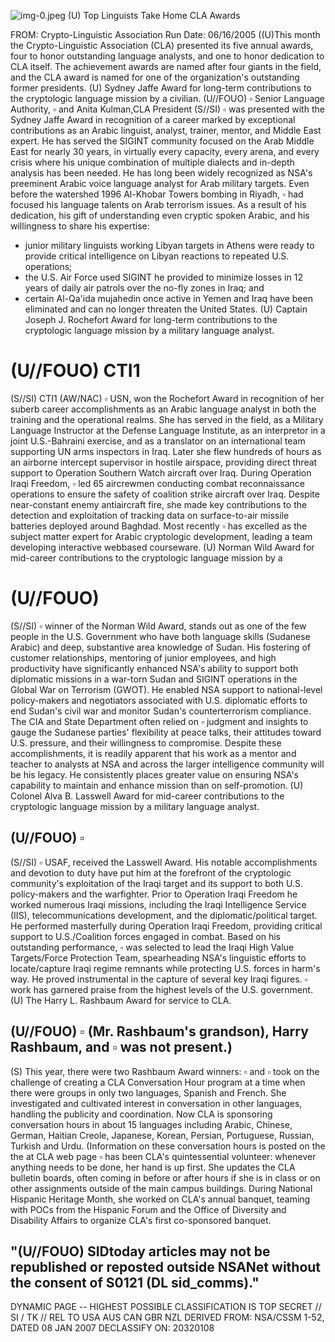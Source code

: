 ![img-0.jpeg](img-0.jpeg)
(U) Top Linguists Take Home CLA Awards

FROM:
Crypto-Linguistic Association
Run Date: 06/16/2005
((U)This month the Crypto-Linguistic Association (CLA) presented its five annual awards, four to honor outstanding language analysts, and one to honor dedication to CLA itself. The achievement awards are named after four giants in the field, and the CLA award is named for one of the organization's outstanding former presidents.
(U) Sydney Jaffe Award for long-term contributions to the cryptologic language mission by a civilian.
(U//FOUO) $\square$ Senior Language Authority, $\square$ and Anita Kulman,CLA President
(S//SI) $\square$ was presented with the Sydney Jaffe Award in recognition of a career marked by exceptional contributions as an Arabic linguist, analyst, trainer, mentor, and Middle East expert. He has served the SIGINT community focused on the Arab Middle East for nearly 30 years, in virtually every capacity, every arena, and every crisis where his unique combination of multiple dialects and in-depth analysis has been needed. He has long been widely recognized as NSA's preeminent Arabic voice language analyst for Arab military targets. Even before the watershed 1996 Al-Khobar Towers bombing in Riyadh, $\square$ had focused his language talents on Arab terrorism issues. As a result of his dedication, his gift of understanding even cryptic spoken Arabic, and his willingness to share his expertise:

- junior military linguists working Libyan targets in Athens were ready to provide critical intelligence on Libyan reactions to repeated U.S. operations;
- the U.S. Air Force used SIGINT he provided to minimize losses in 12 years of daily air patrols over the no-fly zones in Iraq; and
- certain Al-Qa'ida mujahedin once active in Yemen and Iraq have been eliminated and can no longer threaten the United States.
(U) Captain Joseph J. Rochefort Award for long-term contributions to the cryptologic language mission by a military language analyst.


# (U//FOUO) CTI1 

(S//SI) CTI1 (AW/NAC) $\square$ USN, won the Rochefort Award in recognition of her suberb career accomplishments as an Arabic language analyst in both the training and the operational realms. She has served in the field, as a Military Language Instructor at the Defense Language Institute, as an interpretor in a joint U.S.-Bahraini exercise, and as a translator on an international team supporting UN arms inspectors in Iraq. Later she flew hundreds of hours as an airborne intercept supervisor in hostile airspace, providing direct threat support to Operation Southern Watch aircraft over Iraq. During Operation Iraqi Freedom, $\square$ led 65 aircrewmen conducting combat reconnaissance operations to ensure the safety of coalition strike aircraft over Iraq. Despite near-constant enemy antiaircraft fire, she made key contributions to the detection and exploitation of tracking data on surface-to-air missile batteries deployed around Baghdad. Most recently $\square$ has excelled as the subject matter expert for Arabic cryptologic development, leading a team developing interactive webbased courseware.
(U) Norman Wild Award for mid-career contributions to the cryptologic language mission by a
# (U//FOUO) 

(S//SI) $\square$ winner of the Norman Wild Award, stands out as one of the few people in the U.S. Government who have both language skills (Sudanese Arabic) and deep, substantive area knowledge of Sudan. His fostering of customer relationships, mentoring of junior employees, and high productivity have significantly enhanced NSA's ability to support both diplomatic missions in a war-torn Sudan and SIGINT operations in the Global War on Terrorism (GWOT). He enabled NSA support to national-level policy-makers and negotiators associated with U.S. diplomatic efforts to end Sudan's civil war and monitor Sudan's counterterrorism compliance. The CIA and State Department often relied on $\square$ judgment and insights to gauge the Sudanese parties' flexibility at peace talks, their attitudes toward U.S. pressure, and their willingness to compromise. Despite these accomplishments, it is readily apparent that his work as a mentor and teacher to analysts at NSA and across the larger intelligence community will be his legacy. He consistently places greater value on ensuring NSA's capability to maintain and enhance mission than on self-promotion.
(U) Colonel Alva B. Lasswell Award for mid-career contributions to the cryptologic language mission by a military language analyst.

## (U//FOUO) $\square$

(S//SI) $\square$ USAF, received the Lasswell Award. His notable accomplishments and devotion to duty have put him at the forefront of the cryptologic community's exploitation of the Iraqi target and its support to both U.S. policy-makers and the warfighter. Prior to Operation Iraqi Freedom he worked numerous Iraqi missions, including the Iraqi Intelligence Service (IIS), telecommunications development, and the diplomatic/political target. He performed masterfully during Operation Iraqi Freedom, providing critical support to U.S./Coalition forces engaged in combat. Based on his outstanding performance, $\square$ was selected to lead the Iraqi High Value Targets/Force Protection Team, spearheading NSA's linguistic efforts to locate/capture Iraqi regime remnants while protecting U.S. forces in harm's way. He proved instrumental in the capture of several key Iraqi figures. $\square$ work has garnered praise from the highest levels of the U.S. government.
(U) The Harry L. Rashbaum Award for service to CLA.

## (U//FOUO) $\square$ (Mr. Rashbaum's grandson), Harry Rashbaum, and $\square$ was not present.)

(S) This year, there were two Rashbaum Award winners: $\square$ and $\square$ took on the challenge of creating a CLA Conversation Hour program at a time when there were groups in only two languages, Spanish and French. She investigated and cultivated interest in conversation in other languages, handling the publicity and coordination. Now CLA is sponsoring conversation hours in about 15 languages including Arabic, Chinese, German, Haitian Creole, Japanese, Korean, Persian, Portuguese, Russian, Turkish and Urdu. (Information on these conversation hours is posted on the the at CLA web page $\square$ has been CLA's quintessential volunteer: whenever anything needs to be done, her hand is up first. She updates the CLA bulletin boards, often coming in before or after hours if she is in class or on other assignments outside of the main campus buildings. During National Hispanic Heritage Month, she worked on CLA's annual banquet, teaming with POCs from the Hispanic Forum and the Office of Diversity and Disability Affairs to organize CLA's first co-sponsored banquet.

## "(U//FOUO) SIDtoday articles may not be republished or reposted outside NSANet without the consent of S0121 (DL sid_comms)."
DYNAMIC PAGE -- HIGHEST POSSIBLE CLASSIFICATION IS TOP SECRET // SI / TK // REL TO USA AUS CAN GBR NZL
DERIVED FROM: NSA/CSSM 1-52, DATED 08 JAN 2007 DECLASSIFY ON: 20320108
